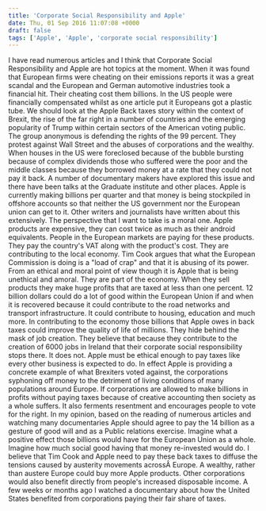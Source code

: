 ```yaml
---
title: 'Corporate Social Responsibility and Apple'
date: Thu, 01 Sep 2016 11:07:08 +0000
draft: false
tags: ['Apple', 'Apple', 'corporate social responsibility']
---
```


I have read numerous articles and I think that Corporate Social Responsibility and Apple are hot topics at the moment. When it was found that European firms were cheating on their emissions reports it was a great scandal and the European and German automotive industries took a financial hit. Their cheating cost them billions. In the US people were financially compensated whilst as one article put it Europeans got a plastic tube. We should look at the Apple Back taxes story within the context of Brexit, the rise of the far right in a number of countries and the emerging popularity of Trump within certain sectors of the American voting public. The group anonymous is defending the rights of the 99 percent. They protest against Wall Street and the abuses of corporations and the wealthy. When houses in the US were foreclosed because of the bubble bursting because of complex dividends those who suffered were the poor and the middle classes because they borrowed money at a rate that they could not pay it back. A number of documentary makers have explored this issue and there have been talks at the Graduate institute and other places. Apple is currently making billions per quarter and that money is being stockpiled in offshore accounts so that neither the US government nor the European union can get to it. Other writers and journalists have written about this extensively. The perspective that I want to take is a moral one. Apple products are expensive, they can cost twice as much as their android equivalents. People in the European markets are paying for these products. They pay the country's VAT along with the product's cost. They are contributing to the local economy. Tim Cook argues that what the European Commission is doing is a "load of crap" and that it is abusing of its power. From an ethical and moral point of view though it is Apple that is being unethical and amoral. They are part of the economy. When they sell products they make huge profits that are taxed at less than one percent. 12 billion dollars could do a lot of good within the European Union if and when it is recovered because it could contribute to the road networks and transport infrastructure. It could contribute to housing, education and much more. In contributing to the economy those billions that Apple owes in back taxes could improve the quality of life of millions. They hide behind the mask of job creation. They believe that because they contribute to the creation of 6000 jobs in Ireland that their corporate social responsibility stops there. It does not. Apple must be ethical enough to pay taxes like every other business is expected to do. In effect Apple is providing a concrete example of what Brexiters voted against, the corporations syphoning off money to the detriment of living conditions of many populations around Europe. If corporations are allowed to make billions in profits without paying taxes because of creative accounting then society as a whole suffers. It also ferments resentment and encourages people to vote for the right. In my opinion, based on the reading of numerous articles and watching many documentaries Apple should agree to pay the 14 billion as a gesture of good will and as a Public relations exercise. Imagine what a positive effect those billions would have for the European Union as a whole. Imagine how much social good having that money re-invested would do. I believe that Tim Cook and Apple need to pay these back taxes to diffuse the tensions caused by austerity movements acrossÂ Europe. A wealthy, rather than austere Europe could buy more Apple products. Other corporations would also benefit directly from people's increased disposable income. A few weeks or months ago I watched a documentary about how the United States benefited from corporations paying their fair share of taxes.